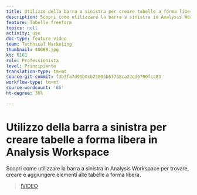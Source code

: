 ```yaml
---
title: Utilizzo della barra a sinistra per creare tabelle a forma libera in Analysis Workspace
description: Scopri come utilizzare la barra a sinistra in Analysis Workspace per trovare, creare e aggiungere elementi alle tabelle a forma libera.
feature: Tabelle freeform
topics: null
activity: use
doc-type: feature video
team: Technical Marketing
thumbnail: 40089.jpg
kt: 6161
role: Professionista
level: Principiante
translation-type: tm+mt
source-git-commit: f3b3fa7d91b0cb21005b57768ca23ed6700fcc03
workflow-type: tm+mt
source-wordcount: '65'
ht-degree: 36%

---
```



# Utilizzo della barra a sinistra per creare tabelle a forma libera in Analysis Workspace

Scopri come utilizzare la barra a sinistra in Analysis Workspace per trovare, creare e aggiungere elementi alle tabelle a forma libera.

>[!VIDEO](https://video.tv.adobe.com/v/40089/?quality=12&learn=on)
